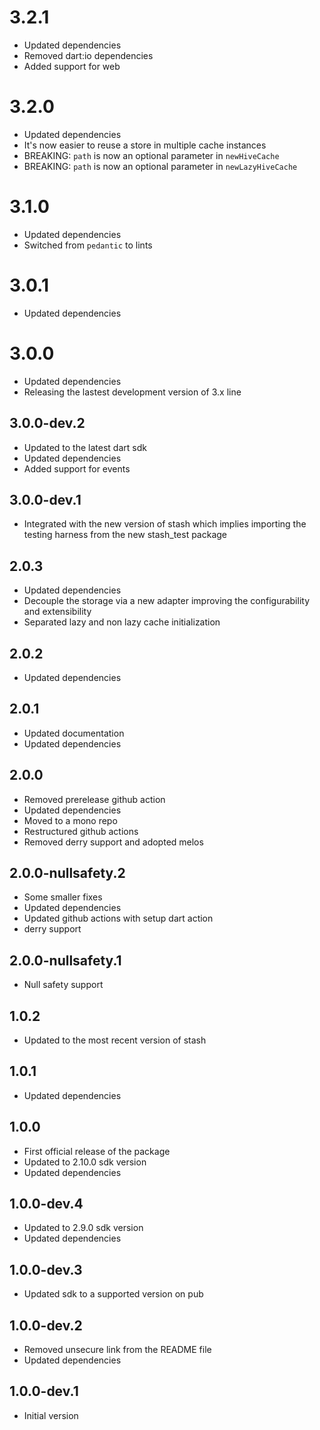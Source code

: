 # 3.2.1

- Updated dependencies
- Removed dart:io dependencies
- Added support for web

# 3.2.0

- Updated dependencies
- It's now easier to reuse a store in multiple cache instances
- BREAKING: `path` is now an optional parameter in `newHiveCache`
- BREAKING: `path` is now an optional parameter in `newLazyHiveCache`

# 3.1.0

- Updated dependencies
- Switched from `pedantic` to lints

# 3.0.1

- Updated dependencies

# 3.0.0

- Updated dependencies
- Releasing the lastest development version of 3.x line

## 3.0.0-dev.2

- Updated to the latest dart sdk
- Updated dependencies
- Added support for events

## 3.0.0-dev.1

- Integrated with the new version of stash which implies importing the testing harness from the new stash_test package

## 2.0.3

- Updated dependencies
- Decouple the storage via a new adapter improving the configurability and extensibility
- Separated lazy and non lazy cache initialization

## 2.0.2

- Updated dependencies

## 2.0.1

- Updated documentation
- Updated dependencies

## 2.0.0

- Removed prerelease github action
- Updated dependencies
- Moved to a mono repo
- Restructured github actions
- Removed derry support and adopted melos

## 2.0.0-nullsafety.2

- Some smaller fixes
- Updated dependencies
- Updated github actions with setup dart action
- derry support

## 2.0.0-nullsafety.1

- Null safety support

## 1.0.2

- Updated to the most recent version of stash

## 1.0.1

- Updated dependencies

## 1.0.0

- First official release of the package
- Updated to 2.10.0 sdk version
- Updated dependencies

## 1.0.0-dev.4

- Updated to 2.9.0 sdk version
- Updated dependencies

## 1.0.0-dev.3

- Updated sdk to a supported version on pub

## 1.0.0-dev.2

- Removed unsecure link from the README file
- Updated dependencies

## 1.0.0-dev.1

- Initial version
